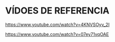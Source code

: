 ﻿# VÍDOES DE REFERENCIA
https://www.youtube.com/watch?v=4KNVSOyv_2I

https://www.youtube.com/watch?v=07ey71vqOAE
